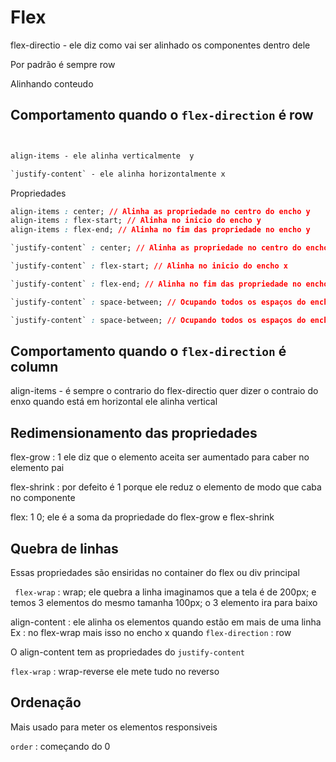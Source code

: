 # Flex 

flex-directio - ele diz como vai ser alinhado os componentes dentro dele 

Por padrão é sempre row 

Alinhando conteudo 

## Comportamento quando o `flex-direction` é row 
```css


align-items - ele alinha verticalmente  y

`justify-content` - ele alinha horizontalmente x 
```
Propriedades 

```css
align-items : center; // Alinha as propriedade no centro do encho y
align-items : flex-start; // Alinha no inicio do encho y
align-items : flex-end; // Alinha no fim das propriedade no encho y

`justify-content` : center; // Alinha as propriedade no centro do encho x

`justify-content` : flex-start; // Alinha no inicio do encho x

`justify-content` : flex-end; // Alinha no fim das propriedade no encho y

`justify-content` : space-between; // Ocupando todos os espaços do encho x em espaços iguais não coloca espaço no inicio nem no fim 

`justify-content` : space-between; // Ocupando todos os espaços do encho x em espaços iguais metendo espaço no fim 

```

## Comportamento quando o `flex-direction` é column 

 align-items - é sempre o contrario do flex-directio quer dizer o contraio do enxo quando está em horizontal ele alinha vertical 


 ## Redimensionamento das propriedades 

flex-grow : 1 ele diz que o elemento aceita ser aumentado para caber no elemento pai 

flex-shrink : por defeito é 1 porque ele reduz o elemento de modo que caba no componente 

flex: 1 0; ele é a soma da propriedade do flex-grow e flex-shrink 

## Quebra de linhas 
 
 Essas propriedades são ensiridas no container do flex ou div principal 

` flex-wrap` : wrap; ele quebra a linha imaginamos que a tela é de 200px; e temos 3 elementos do mesmo tamanha 100px; o 3 elemento ira para baixo 

 align-content : ele alinha os elementos quando estão em mais de uma linha Ex : no flex-wrap mais isso no encho x quando `flex-direction` : row    

O align-content tem as propriedades do `justify-content` 

`flex-wrap` : wrap-reverse ele mete tudo no reverso 

## Ordenação 

Mais usado para meter os elementos responsiveis 

`order` : começando do 0  